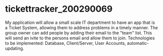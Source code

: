 # tickettracker_200290069
My application will allow a small scale IT department to have an app that is a Ticket System, allowing them to address problems in a timely manner. The group owner can add people by adding their email to the "team" list. This will send an ivite to the persons email and allow them to join.
Technologies to be implemented:
Database, Client/Server, User Accounts, automatic-updating.
